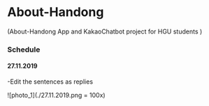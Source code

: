 # About-Handong
(About-Handong App and KakaoChatbot project for HGU students )


### Schedule

#### 27.11.2019
-Edit the sentences as replies

![photo_1](./27.11.2019.png = 100x)


